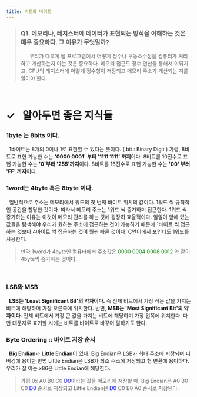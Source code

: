 ```yaml
---
title: 비트와 바이트
---
```


> ### Q1. 메모리나, 레지스터에 데이터가 표현되는 방식을 이해하는 것은 매우 중요하다. 그 이유가 무엇일까?
>  &nbsp;
>  &nbsp;&nbsp;&nbsp; 우리가 다루게 될 프로그램에서 어떻게 정수나 부동소수점을 컴퓨터가 처리하고 계산하는지 아는 것은 중요하다. 메모리 접근도 정수 연산을 통해서 이뤄지고, CPU의 레지스터에 어떻게 정수형이 저장되고 메모리 주소가 계산되는 지를 알아야 한다.

<br>

# ✓ &nbsp; 알아두면 좋은 지식들
### 1byte 는 8bits 이다.
&nbsp; 1바이트는 8개의 0이나 1로 표현할 수 있다는 뜻이다. ( bit : Binary Digit ) 가령, 8비트로 표현 가능한 수는 **'0000 0001' 부터 '1111 1111' 까지**이다. 8비트를 10진수로 표현 가능한 수는 **'0'부터 '255'까지**이다. 8비트를 16진수로 표현 가능한 수는 **'00' 부터 'FF' 까지**이다.

### 1word는 4byte 혹은 8byte 이다.
&nbsp; 일반적으로 주소는 메모리에서 워드의 첫 번째 바이트 위치의 값이다. 1워드 씩 규칙적인 공간을 할당한 것이다. 따라서 메모리 주소는 1워드 씩 증가하며 접근한다. 1워드 씩 증가하는 이유는 이것이 메모리 관리를 하는 것에 굉장히 효율적이다. 일일이 앞에 있는 값들을 탐색해야 우리가 원하는 주소에 접근하는 것이 가능하기 때문에 1바이트 씩 접근하는 것보다 4바이트 씩 접근하는 것이 훨씬 빠른 것이다. C언어에서 포인터도 1워드를 사용한다.
> 만약 1word가 4byte인 컴퓨터에서 주소값은<span style="color:green"> 0000 0004 0008 0012</span> 와 같이 4byte씩 증가하는 것이다.

<br>

### LSB와 MSB
&nbsp; **LSB는 'Least Significant Bit'의 약자이다.** 즉 전체 비트에서 가장 작은 값을 가지는 비트에 해당하며 가장 오른쪽에 위치한다. 반면, **MSB는 'Most Significant Bit'의 약자이다.** 전체 비트에서 가장 큰 값을 가지는 비트에 해당하며 가장 왼쪽에 위치한다. 다만 대문자로 표기할 시에는 비트를 바이트로 바꾸어 말하기도 한다.

### Byte Ordering :: 바이트 저장 순서
&nbsp; **Big Endian**과 **Little Endian**이 있다. Big Endian은 LSB가 최대 주소에 저장되며 디버깅에 용이한 반명 Little Endian은 LSB가 최소 주소에 저장되고 형 변환에 용이하다. 우리가 잘 아는 x86은 Little Endian에 해당한다.
> 가령 0x A0 B0 C0 <span style="color: blue">D0</span>이라는 값을 메모리에 저장할 때, Big Endian은 A0 B0 C0 <span style="color: blue">D0</span> 순서로 저장되고 Little Endian은 <span style="color: blue">D0</span> C0 B0 A0 순서로 저장된다.


